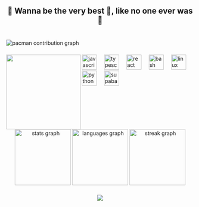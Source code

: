 <h2 align="center">🧩 Wanna be the very best 🏅, like no one ever was 🙂</h2>

###

<br clear="both">

<picture>
  <source media="(prefers-color-scheme: dark)" srcset="https://raw.githubusercontent.com/Albez0-An7h/Albez0-An7h/output/pacman-contribution-graph-dark.svg">
  <source media="(prefers-color-scheme: light)" srcset="https://raw.githubusercontent.com/Albez0-An7h/Albez0-An7h/output/pacman-contribution-graph.svg">
  <img alt="pacman contribution graph" src="https://raw.githubusercontent.com/Albez0-An7h/Albez0-An7h/output/pacman-contribution-graph.svg">
</picture>

###

<img align="left" height="200" src="https://media0.giphy.com/media/v1.Y2lkPTc5MGI3NjExdDBiaTBjYW40anZqeGxzN2Ixd2U4dmVvMXp5M2UyYjdtbDVlZW96eiZlcD12MV9pbnRlcm5hbF9naWZfYnlfaWQmY3Q9Zw/RttbeHaKO7rtvh9Vch/giphy.gif"  />

###

<div align="left">
  <img src="https://cdn.jsdelivr.net/gh/devicons/devicon/icons/javascript/javascript-original.svg" height="40" alt="javascript logo"  />
  <img width="12" />
  <img src="https://cdn.jsdelivr.net/gh/devicons/devicon/icons/typescript/typescript-original.svg" height="40" alt="typescript logo"  />
  <img width="12" />
  <img src="https://cdn.jsdelivr.net/gh/devicons/devicon/icons/react/react-original.svg" height="40" alt="react logo"  />
  <img width="12" />
  <img src="https://cdn.jsdelivr.net/gh/devicons/devicon/icons/bash/bash-original.svg" height="40" alt="bash logo"  />
  <img width="12" />
  <img src="https://cdn.jsdelivr.net/gh/devicons/devicon/icons/linux/linux-original.svg" height="40" alt="linux logo"  />
  <img width="12" />
  <img src="https://cdn.jsdelivr.net/gh/devicons/devicon/icons/python/python-original.svg" height="40" alt="python logo"  />
  <img width="12" />
  <img src="https://skillicons.dev/icons?i=supabase" height="40" alt="supabase logo"  />
</div>

###

<br clear="both">

<div align="center">
  <img src="https://github-readme-stats.vercel.app/api?username=Albez0-An7h&hide_title=true&hide_rank=false&show_icons=true&include_all_commits=true&count_private=true&disable_animations=false&theme=github_dark&locale=en&hide_border=true&order=1" height="150" alt="stats graph"  />
  <img src="https://github-readme-stats.vercel.app/api/top-langs?username=Albez0-An7h&locale=en&hide_title=false&layout=compact&card_width=320&langs_count=5&theme=github_dark&hide_border=true&order=2" height="150" alt="languages graph"  />
  <img src="https://streak-stats.demolab.com?user=Albez0-An7h&locale=en&mode=daily&theme=github_dark&hide_border=true&border_radius=5&order=3" height="150" alt="streak graph"  />
</div>

###

<div align="center">
  <img src="https://profile-counter.glitch.me/Albez0-An7h/count.svg?"  />
</div>

###
